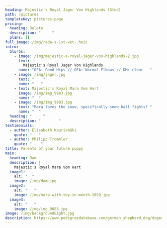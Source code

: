 ```yaml
---
heading: Majestic's Royal Jager Von Highlands (Stud)
path: /pictures
templateKey: pictures-page
pricing:
  heading: Delete
  description: "     "
  plans: []
full_image: /img/rada-s-1st-vet-.heic
intro:
  blurbs:
    - image: /img/majestic-s-royal-jager-von-highlands-2.jpg
      text: |
        Majestic's Royal Jager Von Highlands
      name: "OFA: Good Hips // OFA: Normal Elbows // DM: clear   "
    - image: /img/jager.jpg
      text: "    "
      name: "   "
    - text: Majestic's Royal Mara Vom Hart
      image: /img/img_9883.jpg
      name: "  "
    - image: /img/img_9883.jpg
      text: "Mara loves the snow, specifically snow ball fights! "
      name: "  "
  heading: "     "
  description: "        "
testimonials:
  - author: Elisabeth Kaurismäki
    quote: "   "
  - author: Philipp Trommler
    quote: "    "
title: Parents of your future puppy
main:
  heading: Dam
  description: |
    Majestic's Royal Mara Vom Hart
  image1:
    alt: "  "
    image: /img/dam.jpg
  image2:
    alt: "   "
    image: /img/mara-with-toy-in-month-2020.jpg
  image3:
    alt: "   "
    image: /img/img_9883.jpg
image: /img/backgroundEight.jpg
description: https://www.pedigreedatabase.com/german_shepherd_dog/dogedit.html?p_dogid=2888487
---
```


